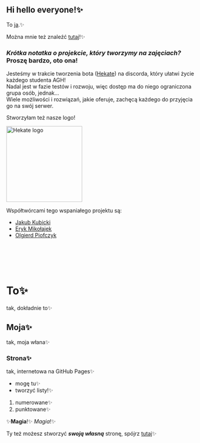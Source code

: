 ## Hi hello everyone!✨

To [ja](https://github.com/julemac/julemac#readme).✨

Można mnie też znaleźć [tutaj](https://www.instagram.com/gramali2j2/)!✨

### _Krótka notatka o projekcie, który tworzymy na zajęciach?_ Proszę bardzo, oto ona!<br>
Jesteśmy w trakcie tworzenia bota ([Hekate](https://github.com/AGH-Narzedzia-Informatyczne-2021-2022/Hekate)) na discorda, który ułatwi życie każdego studenta AGH!<br>
Nadal jest w fazie testów i rozwoju, więc dostęp ma do niego ograniczona grupa osób, jednak...<br>
Wiele możliwości i rozwiązań, jakie oferuje, zachęcą każdego do przyjęcia go na swój serwer.<br>

Stworzyłam też nasze logo!

<img src="https://user-images.githubusercontent.com/92476870/146656092-7dcdf068-305d-49a2-a2da-6c75fc3fa393.png" alt="Hekate logo" width="200"/>

Współtwórcami tego wspaniałego projektu są:
- [Jakub Kubicki](https://github.com/kubijaku)
- [Eryk Mikołajek](https://github.com/ErykMikolajek)
- [Olgierd Piofczyk](https://github.com/Oloqq)




<br><br><br><br>
# To✨
tak, dokładnie to✨
## Moja✨
tak, moja włana✨
### Strona✨
tak, internetowa na GitHub Pages✨

- mogę tu✨
- tworzyć listy!✨

1. numerowane✨
2. punktowane✨


✨**Magia**!✨ _Magia_!✨

Ty też możesz stworzyć **_swoją własną_** stronę, spójrz [tutaj](https://docs.github.com/en/pages/quickstart)✨

